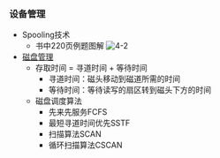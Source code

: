 ### 设备管理
  + Spooling技术
    + 书中220页例题图解
    ![4-2](https://github.com/flysafely/Software-Design-Engineer-Note/blob/master/%E7%AC%AC%E5%9B%9B%E7%AB%A0-%E6%93%8D%E4%BD%9C%E7%B3%BB%E7%BB%9F%E7%9F%A5%E8%AF%86/%E6%9C%AC%E7%AB%A0%E5%9B%BE%E7%A4%BA/4-2.jpg)
  + [磁盘管理](https://www.cnblogs.com/jswang/p/9071847.html)
    + 存取时间 = 寻道时间 + 等待时间
      + 寻道时间：磁头移动到磁道所需的时间
      + 等待时间：等待读写的扇区转到磁头下方的时间
    + 磁盘调度算法
      + 先来先服务FCFS
      + 最短寻道时间优先SSTF
      + 扫描算法SCAN
      + 循环扫描算法CSCAN

